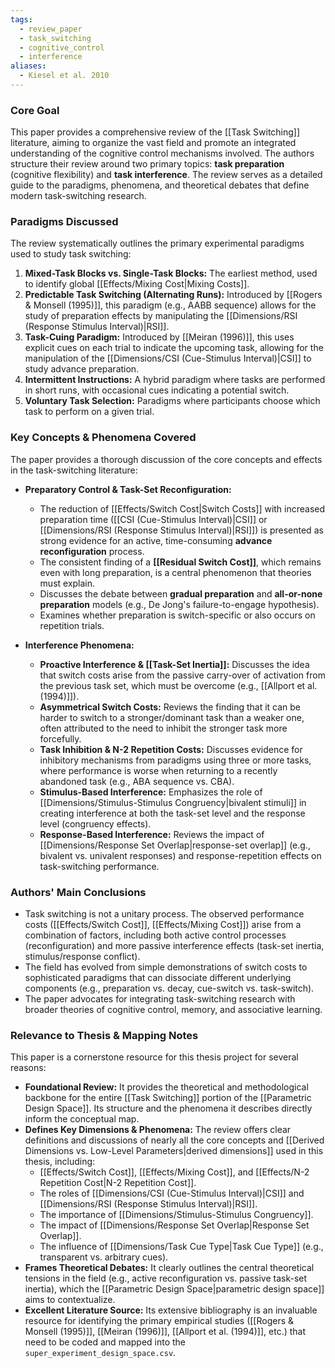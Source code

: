 ```yaml
---
tags:
  - review_paper
  - task_switching
  - cognitive_control
  - interference
aliases:
  - Kiesel et al. 2010
---
```

### Core Goal
This paper provides a comprehensive review of the [[Task Switching]] literature, aiming to organize the vast field and promote an integrated understanding of the cognitive control mechanisms involved. The authors structure their review around two primary topics: **task preparation** (cognitive flexibility) and **task interference**. The review serves as a detailed guide to the paradigms, phenomena, and theoretical debates that define modern task-switching research.

### Paradigms Discussed
The review systematically outlines the primary experimental paradigms used to study task switching:
1.  **Mixed-Task Blocks vs. Single-Task Blocks:** The earliest method, used to identify global [[Effects/Mixing Cost|Mixing Costs]].
2.  **Predictable Task Switching (Alternating Runs):** Introduced by [[Rogers & Monsell (1995)]], this paradigm (e.g., AABB sequence) allows for the study of preparation effects by manipulating the [[Dimensions/RSI (Response Stimulus Interval)|RSI]].
3.  **Task-Cuing Paradigm:** Introduced by [[Meiran (1996)]], this uses explicit cues on each trial to indicate the upcoming task, allowing for the manipulation of the [[Dimensions/CSI (Cue-Stimulus Interval)|CSI]] to study advance preparation.
4.  **Intermittent Instructions:** A hybrid paradigm where tasks are performed in short runs, with occasional cues indicating a potential switch.
5.  **Voluntary Task Selection:** Paradigms where participants choose which task to perform on a given trial.

### Key Concepts & Phenomena Covered

The paper provides a thorough discussion of the core concepts and effects in the task-switching literature:

*   **Preparatory Control & Task-Set Reconfiguration:**
    *   The reduction of [[Effects/Switch Cost|Switch Costs]] with increased preparation time ([[CSI (Cue-Stimulus Interval)|CSI]] or [[Dimensions/RSI (Response Stimulus Interval)|RSI]]) is presented as strong evidence for an active, time-consuming **advance reconfiguration** process.
    *   The consistent finding of a **[[Residual Switch Cost]]**, which remains even with long preparation, is a central phenomenon that theories must explain.
    *   Discusses the debate between **gradual preparation** and **all-or-none preparation** models (e.g., De Jong's failure-to-engage hypothesis).
    *   Examines whether preparation is switch-specific or also occurs on repetition trials.

*   **Interference Phenomena:**
    *   **Proactive Interference & [[Task-Set Inertia]]:** Discusses the idea that switch costs arise from the passive carry-over of activation from the previous task set, which must be overcome (e.g., [[Allport et al. (1994)]]).
    *   **Asymmetrical Switch Costs:** Reviews the finding that it can be harder to switch to a stronger/dominant task than a weaker one, often attributed to the need to inhibit the stronger task more forcefully.
    *   **Task Inhibition & N-2 Repetition Costs:** Discusses evidence for inhibitory mechanisms from paradigms using three or more tasks, where performance is worse when returning to a recently abandoned task (e.g., ABA sequence vs. CBA).
    *   **Stimulus-Based Interference:** Emphasizes the role of [[Dimensions/Stimulus-Stimulus Congruency|bivalent stimuli]] in creating interference at both the task-set level and the response level (congruency effects).
    *   **Response-Based Interference:** Reviews the impact of [[Dimensions/Response Set Overlap|response-set overlap]] (e.g., bivalent vs. univalent responses) and response-repetition effects on task-switching performance.

### Authors' Main Conclusions
*   Task switching is not a unitary process. The observed performance costs ([[Effects/Switch Cost]], [[Effects/Mixing Cost]]) arise from a combination of factors, including both active control processes (reconfiguration) and more passive interference effects (task-set inertia, stimulus/response conflict).
*   The field has evolved from simple demonstrations of switch costs to sophisticated paradigms that can dissociate different underlying components (e.g., preparation vs. decay, cue-switch vs. task-switch).
*   The paper advocates for integrating task-switching research with broader theories of cognitive control, memory, and associative learning.

### Relevance to Thesis & Mapping Notes
This paper is a cornerstone resource for this thesis project for several reasons:

*   **Foundational Review:** It provides the theoretical and methodological backbone for the entire [[Task Switching]] portion of the [[Parametric Design Space]]. Its structure and the phenomena it describes directly inform the conceptual map.
*   **Defines Key Dimensions & Phenomena:** The review offers clear definitions and discussions of nearly all the core concepts and [[Derived Dimensions vs. Low-Level Parameters|derived dimensions]] used in this thesis, including:
    *   [[Effects/Switch Cost]], [[Effects/Mixing Cost]], and [[Effects/N-2 Repetition Cost|N-2 Repetition Cost]].
    *   The roles of [[Dimensions/CSI (Cue-Stimulus Interval)|CSI]] and [[Dimensions/RSI (Response Stimulus Interval)|RSI]].
    *   The importance of [[Dimensions/Stimulus-Stimulus Congruency]].
    *   The impact of [[Dimensions/Response Set Overlap|Response Set Overlap]].
    *   The influence of [[Dimensions/Task Cue Type|Task Cue Type]] (e.g., transparent vs. arbitrary cues).
*   **Frames Theoretical Debates:** It clearly outlines the central theoretical tensions in the field (e.g., active reconfiguration vs. passive task-set inertia), which the [[Parametric Design Space|parametric design space]] aims to contextualize.
*   **Excellent Literature Source:** Its extensive bibliography is an invaluable resource for identifying the primary empirical studies ([[Rogers & Monsell (1995)]], [[Meiran (1996)]], [[Allport et al. (1994)]], etc.) that need to be coded and mapped into the `super_experiment_design_space.csv`.